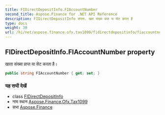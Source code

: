 ```yaml
---
title: FIDirectDepositInfo.FIAccountNumber
second_title: Aspose.Finance for .NET API Reference
description: FIDirectDepositInfo संपत्त. खत संख्य प्रप्त य सेट करत है
type: docs
weight: 30
url: /hi/net/aspose.finance.ofx.tax1099/fidirectdepositinfo/fiaccountnumber/
---
```

## FIDirectDepositInfo.FIAccountNumber property

खाता संख्या प्राप्त या सेट करता है।

```csharp
public string FIAccountNumber { get; set; }
```

### यह सभी देखें

* class [FIDirectDepositInfo](../)
* नाम स्थान [Aspose.Finance.Ofx.Tax1099](../../fidirectdepositinfo/)
* सभा [Aspose.Finance](../../../)



